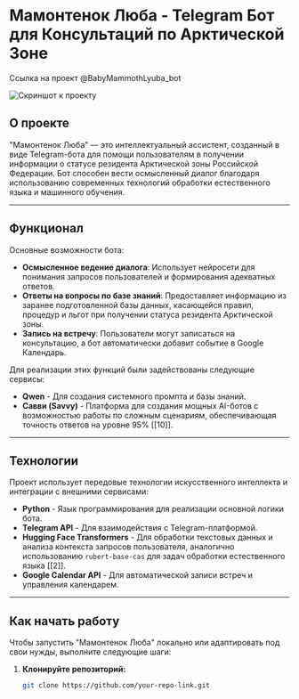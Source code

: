 # Мамонтенок Люба - Telegram Бот для Консультаций по Арктической Зоне

Ссылка на проект @BabyMammothLyuba_bot

![Скриншот к проекту]([https://example.com/image.png](https://github.com/AndreyVaganov25/TGbot-BabyMammothLyuba_bot/blob/main/2025-06-19_17-59-32.png))

## О проекте

"Мамонтенок Люба" — это интеллектуальный ассистент, созданный в виде Telegram-бота для помощи пользователям в получении информации о статусе резидента Арктической зоны Российской Федерации. Бот способен вести осмысленный диалог благодаря использованию современных технологий обработки естественного языка и машинного обучения.

---

## Функционал

Основные возможности бота:

- **Осмысленное ведение диалога**: Использует нейросети для понимания запросов пользователей и формирования адекватных ответов.
- **Ответы на вопросы по базе знаний**: Предоставляет информацию из заранее подготовленной базы данных, касающейся правил, процедур и льгот при получении статуса резидента Арктической зоны.
- **Запись на встречу**: Пользователи могут записаться на консультацию, а бот автоматически добавит событие в Google Календарь.
  
Для реализации этих функций были задействованы следующие сервисы:

- **Qwen** - Для создания системного промпта и базы знаний.
- **Савви (Savvy)** - Платформа для создания мощных AI-ботов с возможностью работы по сложным сценариям, обеспечивающая точность ответов на уровне 95% [[10]].

---

## Технологии

Проект использует передовые технологии искусственного интеллекта и интеграции с внешними сервисами:

- **Python** - Язык программирования для реализации основной логики бота.
- **Telegram API** - Для взаимодействия с Telegram-платформой.
- **Hugging Face Transformers** - Для обработки текстовых данных и анализа контекста запросов пользователя, аналогично использованию `rubert-base-cas` для задач обработки естественного языка [[2]].
- **Google Calendar API** - Для автоматической записи встреч и управления календарем.

---

## Как начать работу

Чтобы запустить "Мамонтенок Люба" локально или адаптировать под свои нужды, выполните следующие шаги:

1. **Клонируйте репозиторий:**
   ```bash
   git clone https://github.com/your-repo-link.git 
